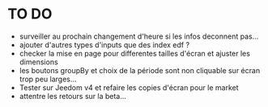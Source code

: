 # TO DO

- surveiller au prochain changement d'heure si les infos deconnent pas...
- ajouter d'autres types d'inputs que des index edf ?
- checker la mise en page pour differentes tailles d'écran et ajuster les dimensions
- les boutons groupBy et choix de la période sont non cliquable sur écran trop peu larges...
- Tester sur Jeedom v4 et refaire les copies d'écran pour le market
- attentre les retours sur la beta...
